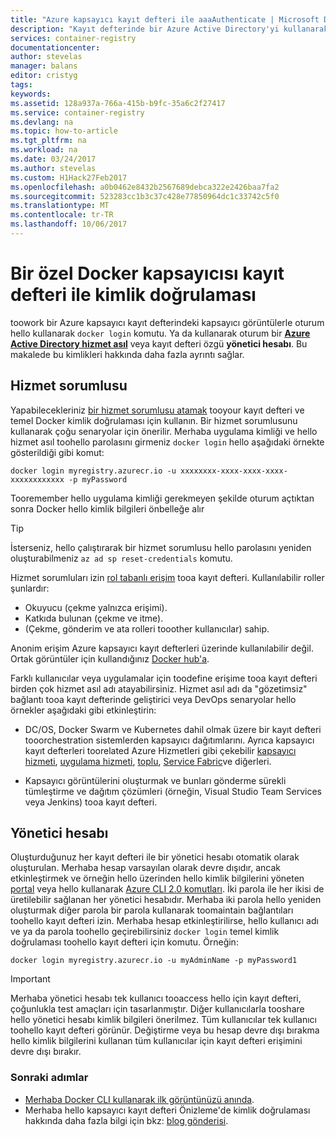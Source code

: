 ```yaml
---
title: "Azure kapsayıcı kayıt defteri ile aaaAuthenticate | Microsoft Docs"
description: "Kayıt defterinde bir Azure Active Directory'yi kullanarak tooan Azure kapsayıcı toolog nasıl hizmet asıl veya bir yönetici hesabı"
services: container-registry
documentationcenter: 
author: stevelas
manager: balans
editor: cristyg
tags: 
keywords: 
ms.assetid: 128a937a-766a-415b-b9fc-35a6c2f27417
ms.service: container-registry
ms.devlang: na
ms.topic: how-to-article
ms.tgt_pltfrm: na
ms.workload: na
ms.date: 03/24/2017
ms.author: stevelas
ms.custom: H1Hack27Feb2017
ms.openlocfilehash: a0b0462e8432b2567689debca322e2426baa7fa2
ms.sourcegitcommit: 523283cc1b3c37c428e77850964dc1c33742c5f0
ms.translationtype: MT
ms.contentlocale: tr-TR
ms.lasthandoff: 10/06/2017
---
```

# <a name="authenticate-with-a-private-docker-container-registry"></a>Bir özel Docker kapsayıcısı kayıt defteri ile kimlik doğrulaması
toowork bir Azure kapsayıcı kayıt defterindeki kapsayıcı görüntülerle oturum hello kullanarak `docker login` komutu. Ya da kullanarak oturum bir  **[Azure Active Directory hizmet asıl](../active-directory/active-directory-application-objects.md)**  veya kayıt defteri özgü **yönetici hesabı**. Bu makalede bu kimlikleri hakkında daha fazla ayrıntı sağlar.



## <a name="service-principal"></a>Hizmet sorumlusu

Yapabilecekleriniz [bir hizmet sorumlusu atamak](container-registry-get-started-azure-cli.md#assign-a-service-principal) tooyour kayıt defteri ve temel Docker kimlik doğrulaması için kullanın. Bir hizmet sorumlusunu kullanarak çoğu senaryolar için önerilir. Merhaba uygulama kimliği ve hello hizmet asıl toohello parolasını girmeniz `docker login` hello aşağıdaki örnekte gösterildiği gibi komut:

```
docker login myregistry.azurecr.io -u xxxxxxxx-xxxx-xxxx-xxxx-xxxxxxxxxxxx -p myPassword
```

Tooremember hello uygulama kimliği gerekmeyen şekilde oturum açtıktan sonra Docker hello kimlik bilgileri önbelleğe alır

> [!TIP]
> İsterseniz, hello çalıştırarak bir hizmet sorumlusu hello parolasını yeniden oluşturabilmeniz `az ad sp reset-credentials` komutu.
>


Hizmet sorumluları izin [rol tabanlı erişim](../active-directory/role-based-access-control-configure.md) tooa kayıt defteri. Kullanılabilir roller şunlardır:
  * Okuyucu (çekme yalnızca erişimi).
  * Katkıda bulunan (çekme ve itme).
  * (Çekme, gönderim ve ata rolleri tooother kullanıcılar) sahip.

Anonim erişim Azure kapsayıcı kayıt defterleri üzerinde kullanılabilir değil. Ortak görüntüler için kullandığınız [Docker hub'a](https://docs.docker.com/docker-hub/).

Farklı kullanıcılar veya uygulamalar için toodefine erişime tooa kayıt defteri birden çok hizmet asıl adı atayabilirsiniz. Hizmet asıl adı da "gözetimsiz" bağlantı tooa kayıt defterinde geliştirici veya DevOps senaryolar hello örnekler aşağıdaki gibi etkinleştirin:

  * DC/OS, Docker Swarm ve Kubernetes dahil olmak üzere bir kayıt defteri tooorchestration sistemlerden kapsayıcı dağıtımlarını. Ayrıca kapsayıcı kayıt defterleri toorelated Azure Hizmetleri gibi çekebilir [kapsayıcı hizmeti](../container-service/index.yml), [uygulama hizmeti](../app-service/index.md), [toplu](../batch/index.md), [Service Fabric](/azure/service-fabric/)ve diğerleri.

  * Kapsayıcı görüntülerini oluşturmak ve bunları gönderme sürekli tümleştirme ve dağıtım çözümleri (örneğin, Visual Studio Team Services veya Jenkins) tooa kayıt defteri.





## <a name="admin-account"></a>Yönetici hesabı
Oluşturduğunuz her kayıt defteri ile bir yönetici hesabı otomatik olarak oluşturulan. Merhaba hesap varsayılan olarak devre dışıdır, ancak etkinleştirmek ve örneğin hello üzerinden hello kimlik bilgilerini yöneten [portal](container-registry-get-started-portal.md#manage-registry-settings) veya hello kullanarak [Azure CLI 2.0 komutları](container-registry-get-started-azure-cli.md#manage-admin-credentials). İki parola ile her ikisi de üretilebilir sağlanan her yönetici hesabıdır. Merhaba iki parola hello yeniden oluşturmak diğer parola bir parola kullanarak toomaintain bağlantıları toohello kayıt defteri izin. Merhaba hesap etkinleştirilirse, hello kullanıcı adı ve ya da parola toohello geçirebilirsiniz `docker login` temel kimlik doğrulaması toohello kayıt defteri için komutu. Örneğin:

```
docker login myregistry.azurecr.io -u myAdminName -p myPassword1
```

> [!IMPORTANT]
> Merhaba yönetici hesabı tek kullanıcı tooaccess hello için kayıt defteri, çoğunlukla test amaçları için tasarlanmıştır. Diğer kullanıcılarla tooshare hello yönetici hesabı kimlik bilgileri önerilmez. Tüm kullanıcılar tek kullanıcı toohello kayıt defteri görünür. Değiştirme veya bu hesap devre dışı bırakma hello kimlik bilgilerini kullanan tüm kullanıcılar için kayıt defteri erişimini devre dışı bırakır.
>


### <a name="next-steps"></a>Sonraki adımlar
* [Merhaba Docker CLI kullanarak ilk görüntünüzü anında](container-registry-get-started-docker-cli.md).
* Merhaba hello kapsayıcı kayıt defteri Önizleme'de kimlik doğrulaması hakkında daha fazla bilgi için bkz: [blog gönderisi](https://blogs.msdn.microsoft.com/stevelasker/2016/11/17/azure-container-registry-user-accounts/).

